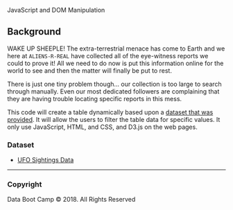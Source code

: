 JavaScript and DOM Manipulation

## Background

WAKE UP SHEEPLE! The extra-terrestrial menace has come to Earth and we here at `ALIENS-R-REAL` have collected all of the eye-witness reports we could to prove it! All we need to do now is put this information online for the world to see and then the matter will finally be put to rest.

There is just one tiny problem though... our collection is too large to search through manually. Even our most dedicated followers are complaining that they are having trouble locating specific reports in this mess.

This code will create a table dynamically based upon a [dataset that was provided](StarterCode/static/js/data.js). It will allow  the users to filter the table data for specific values. It only use JavaScript, HTML, and CSS, and D3.js on the web pages.


### Dataset

* [UFO Sightings Data](StarterCode/static/js/data.js)

- - -

### Copyright

Data Boot Camp © 2018. All Rights Reserved
